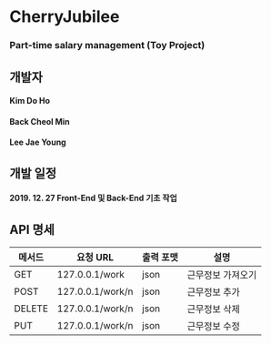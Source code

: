 # CherryJubilee

### Part-time salary management (Toy Project)


## 개발자
####  Kim Do Ho
####  Back Cheol Min
####  Lee Jae Young


## 개발 일정

#### 2019. 12. 27 Front-End 및 Back-End 기초 작업

## API 명세

|메서드|요청 URL|출력 포맷|설명|
|------|---|---|---|
|GET|127.0.0.1/work|json|근무정보 가져오기|
|POST|127.0.0.1/work/n|json|근무정보 추가|
|DELETE|127.0.0.1/work/n|json|근무정보 삭제|
|PUT|127.0.0.1/work/n|json|근무정보 수정|
